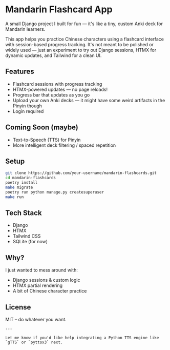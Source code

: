 # Mandarin Flashcard App

A small Django project I built for fun — it's like a tiny, custom Anki deck for Mandarin learners.

This app helps you practice Chinese characters using a flashcard interface with session-based progress tracking. It's not meant to be polished or widely used — just an experiment to try out Django sessions, HTMX for dynamic updates, and Tailwind for a clean UI.

## Features

-  Flashcard sessions with progress tracking
-  HTMX-powered updates — no page reloads!
-  Progress bar that updates as you go
-  Upload your own Anki decks — it might have some weird artifacts in the Pinyin though
-  Login required

## Coming Soon (maybe)

-  Text-to-Speech (TTS) for Pinyin
-  More intelligent deck filtering / spaced repetition

## Setup

```bash
git clone https://github.com/your-username/mandarin-flashcards.git
cd mandarin-flashcards
poetry install
make migrate
poetry run python manage.py createsuperuser
make run
````

## Tech Stack

* Django
* HTMX
* Tailwind CSS
* SQLite (for now)

## Why?

I just wanted to mess around with:

* Django sessions & custom logic
* HTMX partial rendering
* A bit of Chinese character practice

## License

MIT – do whatever you want.

```
---

Let me know if you'd like help integrating a Python TTS engine like `gTTS` or `pyttsx3` next.
```

